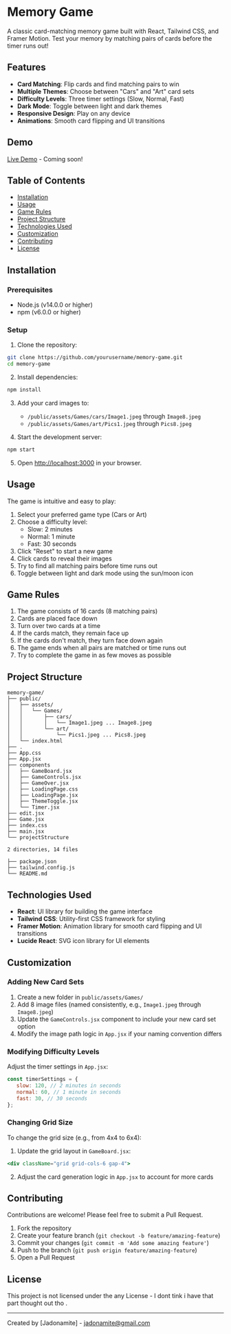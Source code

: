 # Memory Game

A classic card-matching memory game built with React, Tailwind CSS, and Framer Motion. Test your memory by matching pairs of cards before the timer runs out!

## Features

-  **Card Matching**: Flip cards and find matching pairs to win
-  **Multiple Themes**: Choose between "Cars" and "Art" card sets
-  **Difficulty Levels**: Three timer settings (Slow, Normal, Fast)
-  **Dark Mode**: Toggle between light and dark themes
-  **Responsive Design**: Play on any device
-  **Animations**: Smooth card flipping and UI transitions

## Demo

[Live Demo](#) - Coming soon!

## Table of Contents

-  [Installation](#installation)
-  [Usage](#usage)
-  [Game Rules](#game-rules)
-  [Project Structure](#project-structure)
-  [Technologies Used](#technologies-used)
-  [Customization](#customization)
-  [Contributing](#contributing)
-  [License](#license)

## Installation

### Prerequisites

-  Node.js (v14.0.0 or higher)
-  npm (v6.0.0 or higher)

### Setup

1. Clone the repository:

```bash
git clone https://github.com/yourusername/memory-game.git
cd memory-game
```

2. Install dependencies:

```bash
npm install
```

3. Add your card images to:

   -  `/public/assets/Games/cars/Image1.jpeg` through `Image8.jpeg`
   -  `/public/assets/Games/art/Pics1.jpeg` through `Pics8.jpeg`

4. Start the development server:

```bash
npm start
```

5. Open [http://localhost:3000](http://localhost:3000) in your browser.

## Usage

The game is intuitive and easy to play:

1. Select your preferred game type (Cars or Art)
2. Choose a difficulty level:
   -  Slow: 2 minutes
   -  Normal: 1 minute
   -  Fast: 30 seconds
3. Click "Reset" to start a new game
4. Click cards to reveal their images
5. Try to find all matching pairs before time runs out
6. Toggle between light and dark mode using the sun/moon icon

## Game Rules

1. The game consists of 16 cards (8 matching pairs)
2. Cards are placed face down
3. Turn over two cards at a time
4. If the cards match, they remain face up
5. If the cards don't match, they turn face down again
6. The game ends when all pairs are matched or time runs out
7. Try to complete the game in as few moves as possible

## Project Structure

```
memory-game/
├── public/
│   ├── assets/
│   │   └── Games/
│   │       ├── cars/
│   │       │   └── Image1.jpeg ... Image8.jpeg
│   │       └── art/
│   │           └── Pics1.jpeg ... Pics8.jpeg
│   └── index.html
├── .
├── App.css
├── App.jsx
├── components
│   ├── GameBoard.jsx
│   ├── GameControls.jsx
│   ├── GameOver.jsx
│   ├── LoadingPage.css
│   ├── LoadingPage.jsx
│   ├── ThemeToggle.jsx
│   └── Timer.jsx
├── edit.jsx
├── Game.jsx
├── index.css
├── main.jsx
└── projectStructure

2 directories, 14 files

├── package.json
├── tailwind.config.js
└── README.md
```

## Technologies Used

-  **React**: UI library for building the game interface
-  **Tailwind CSS**: Utility-first CSS framework for styling
-  **Framer Motion**: Animation library for smooth card flipping and UI transitions
-  **Lucide React**: SVG icon library for UI elements

## Customization

### Adding New Card Sets

1. Create a new folder in `public/assets/Games/`
2. Add 8 image files (named consistently, e.g., `Image1.jpeg` through `Image8.jpeg`)
3. Update the `GameControls.jsx` component to include your new card set option
4. Modify the image path logic in `App.jsx` if your naming convention differs

### Modifying Difficulty Levels

Adjust the timer settings in `App.jsx`:

```javascript
const timerSettings = {
   slow: 120, // 2 minutes in seconds
   normal: 60, // 1 minute in seconds
   fast: 30, // 30 seconds
};
```

### Changing Grid Size

To change the grid size (e.g., from 4x4 to 6x4):

1. Update the grid layout in `GameBoard.jsx`:

```jsx
<div className="grid grid-cols-6 gap-4">
```

2. Adjust the card generation logic in `App.jsx` to account for more cards

## Contributing

Contributions are welcome! Please feel free to submit a Pull Request.

1. Fork the repository
2. Create your feature branch (`git checkout -b feature/amazing-feature`)
3. Commit your changes (`git commit -m 'Add some amazing feature'`)
4. Push to the branch (`git push origin feature/amazing-feature`)
5. Open a Pull Request

## License

This project is not licensed under the any License - I dont tink i have that part thought out tho
.

---

Created by [Jadonamite] - [jadonamite@gmail.com](twitter:@jadonamite)
